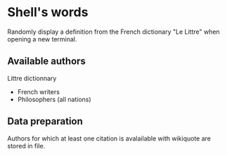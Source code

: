 # Shell's words

Randomly display a definition from the French dictionary "Le Littre" when opening a new terminal.

## Available authors

Littre dictionnary

- French writers
- Philosophers (all nations)

## Data preparation

Authors for which at least one citation is avalailable with wikiquote are stored in file.

